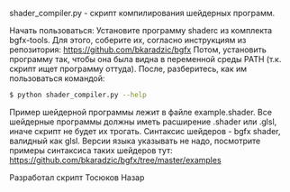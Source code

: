 shader_compiler.py - скрипт компилирования шейдерных программ.

Начать пользоваться:
Установите программу shaderc из комплекта bgfx-tools. 
Для этого, соберите их, согласно инструкциям из репозитория: https://github.com/bkaradzic/bgfx
Потом, установить программу так, чтобы она была видна в переменной среды PATH (т.к. скрипт ищет программу оттуда).
После, разберитесь, как им пользоваться командой:
```sh
$ python shader_compiler.py --help
```

Пример шейдерной программы лежит в файле example.shader.
Все шейдерные программы должны иметь расширение .shader или .glsl, иначе скрипт не будет их трогать.
Синтаксис шейдеров - bgfx shader, валидный как glsl. Версии языка указывать не надо, посмотрите примеры
синтаксиса таких шейдеров тут: https://github.com/bkaradzic/bgfx/tree/master/examples

Разработал скрипт Тосюков Назар